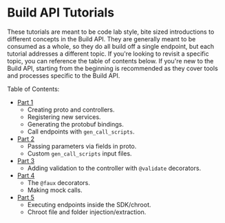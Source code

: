 # Build API Tutorials

These tutorials are meant to be code lab style, bite sized introductions to
different concepts in the Build API.
They are generally meant to be consumed as a whole, so they do all build off a
single endpoint, but each tutorial addresses a different topic.
If you're looking to revisit a specific topic, you can reference the table of
contents below.
If you're new to the Build API, starting from the beginning is recommended
as they cover tools and processes specific to the Build API.

Table of Contents:

* [Part 1](1_hello_world.md)
  * Creating proto and controllers.
  * Registering new services.
  * Generating the protobuf bindings.
  * Call endpoints with `gen_call_scripts`.
* [Part 2](2_hello_target.md)
  * Passing parameters via fields in proto.
  * Custom `gen_call_scripts` input files.
* [Part 3](3_hello_validation.md)
  * Adding validation to the controller with `@validate` decorators.
* [Part 4](4_hello_faux.md)
  * The `@faux` decorators.
  * Making mock calls.
* [Part 5](5_hello_chroot.md)
  * Executing endpoints inside the SDK/chroot.
  * Chroot file and folder injection/extraction.

